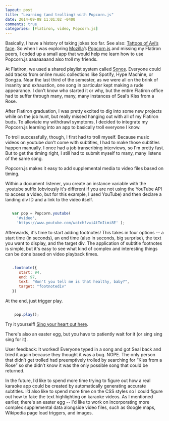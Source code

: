 ```yaml
---
layout: post
title: "Learning (and trolling) with Popcorn.js"
date: 2014-09-08 11:01:02 -0400
comments: true
categories: [Flatiron, video, Popcorn.js]
---
```


Basically, I have a history of taking jokes too far. See also: [Tattoos of Avi’s face](http://instagram.com/p/ruP0rHjtbO/?modal=true). So when I was exploring [Mozilla](https://www.mozilla.org/)’s [Popcorn.js](http://popcornjs.org) and missing my Flatiron peers, I coded up a small app that would help me learn how to use Popcorn.js aaaaaaaand also troll my friends.

At Flatiron, we used a shared playlist system called [Sonos](http://sonos.com). Everyone could add tracks from online music collections like Spotify, Hype Machine, or Songza. Near the last third of the semester, as we were all on the brink of insanity and exhaustion, one song in particular kept making a rude appearance. I don’t know who started it or why, but the entire Flatiron office had to suffer through many, many, many instances of Seal’s Kiss from a Rose.

After Flatiron graduation, I was pretty excited to dig into some new projects while on the job hunt, but really missed hanging out with all of my Flatiron buds. To alleviate my withdrawl symptoms, I decided to integrate my Popcorn.js learning into an app to basically troll everyone I know.

To troll successfully, though, I first had to troll myself. Because music videos on youtube don't come with subtitles, I had to make those subtitles happen manually. I once had a job transcribing interviews, so I'm pretty fast. But to get the timing right, I still had to submit myself to many, many listens of the same song. 

Popcorn.js makes it easy to add supplemental media to video files based on timing.

Within a document listener, you create an instance variable with the .youtube suffix (obviously it's different if you are not using the YouTube API to access a video, but for this example, I used YouTube) and then declare a landing div ID and a link to the video itself.

```javascript

   var pop = Popcorn.youtube(
     '#video',
     'https://www.youtube.com/watch?v=i4tTnIimi8E' );

```

Afterwards, it's time to start adding footnotes! This takes in four options -- a start time (in seconds), an end time (also in seconds, big surprise), the text you want to display, and the target div. The application of subtitle footnotes is simple, but it's easy to see what kind of complex and interesting things can be done based on video playback times.

```javascript

   .footnote({
      start: 94,
      end: 97,
      text: "Won't you tell me is that healthy, baby?",
      target: "footnotediv"
   })

```

 At the end, just trigger play.

```javascript

    pop.play();

```

Try it yourself! [Sing your heart out here](http://ablwr.github.io/flatiron-karaoke).

There's also an easter egg, but you have to patiently wait for it (or sing sing sing for it).

User feedback: It worked! Everyone typed in a song and got Seal back and tried it again because they thought it was a bug. NOPE. The only person that didn’t get trolled had preemptively trolled by searching for “Kiss from a Rose” so she didn’t know it was the only possible song that could be returned.

In the future, I’d like to spend more time trying to figure out how a real karaoke app could be created by automatically generating accurate subtitles. I’d also like to spend more time on the CSS styles so I could figure out how to fake the text highlighting on karaoke videos. As I mentioned earlier, there's an easter egg -- I'd like to work on incorporating more complex supplemental data alongside video files, such as Google maps, Wikipedia page load triggers, and images.